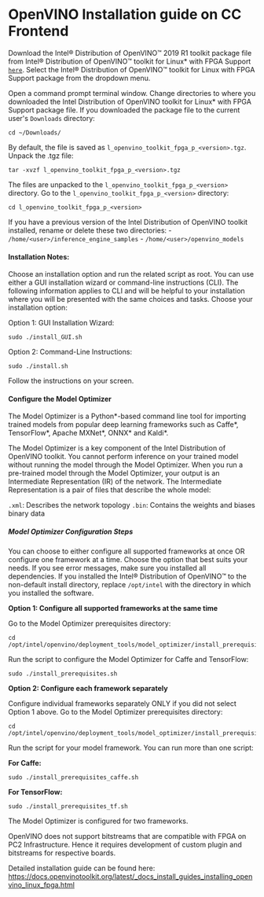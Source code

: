# OpenVINO Installation guide on CC Frontend
Download the Intel® Distribution of OpenVINO™ 2019 R1 toolkit package file from Intel® Distribution of OpenVINO™ toolkit for Linux* with FPGA Support [`here`](https://software.intel.com/en-us/openvino-toolkit/choose-download/free-download-linux-fpga). Select the Intel® Distribution of OpenVINO™ toolkit for Linux with FPGA Support package from the dropdown menu.

Open a command prompt terminal window.
Change directories to where you downloaded the Intel Distribution of OpenVINO toolkit for Linux* with FPGA Support package file.
If you downloaded the package file to the current user's `Downloads` directory: 

    cd ~/Downloads/
    
By default, the file is saved as `l_openvino_toolkit_fpga_p_<version>.tgz`.
Unpack the .tgz file: 
    
    tar -xvzf l_openvino_toolkit_fpga_p_<version>.tgz 
The files are unpacked to the `l_openvino_toolkit_fpga_p_<version>` directory.
Go to the `l_openvino_toolkit_fpga_p_<version>` directory:

    cd l_openvino_toolkit_fpga_p_<version>
If you have a previous version of the Intel Distribution of OpenVINO toolkit installed, rename or delete these two directories:
    - `/home/<user>/inference_engine_samples`
    - `/home/<user>/openvino_models`
    
#### Installation Notes:

Choose an installation option and run the related script as root.
You can use either a GUI installation wizard or command-line instructions (CLI).
The following information applies to CLI and will be helpful to your installation where you will be presented with the same choices and tasks.
Choose your installation option:

Option 1: GUI Installation Wizard:
    
    sudo ./install_GUI.sh
        
Option 2: Command-Line Instructions:
    
    sudo ./install.sh
    
Follow the instructions on your screen. 

#### Configure the Model Optimizer

The Model Optimizer is a Python*-based command line tool for importing trained models from popular deep learning frameworks such as Caffe*, TensorFlow*, Apache MXNet*, ONNX* and Kaldi*.

The Model Optimizer is a key component of the Intel Distribution of OpenVINO toolkit. You cannot perform inference on your trained model without running the model through the Model Optimizer. When you run a pre-trained model through the Model Optimizer, your output is an Intermediate Representation (IR) of the network. The Intermediate Representation is a pair of files that describe the whole model:

`.xml`: Describes the network topology
`.bin`: Contains the weights and biases binary data

##### Model Optimizer Configuration Steps

You can choose to either configure all supported frameworks at once OR configure one framework at a time. Choose the option that best suits your needs. If you see error messages, make sure you installed all dependencies.
If you installed the Intel® Distribution of OpenVINO™ to the non-default install directory, replace `/opt/intel` with the directory in which you installed the software.

**Option 1: Configure all supported frameworks at the same time**

Go to the Model Optimizer prerequisites directory:
    
    cd /opt/intel/openvino/deployment_tools/model_optimizer/install_prerequisites 
    
Run the script to configure the Model Optimizer for Caffe and TensorFlow:
    
    sudo ./install_prerequisites.sh

**Option 2: Configure each framework separately**

Configure individual frameworks separately ONLY if you did not select Option 1 above.
Go to the Model Optimizer prerequisites directory:

    cd /opt/intel/openvino/deployment_tools/model_optimizer/install_prerequisites
Run the script for your model framework. You can run more than one script:

**For Caffe:**

    sudo ./install_prerequisites_caffe.sh

**For TensorFlow:**

    sudo ./install_prerequisites_tf.sh
    
The Model Optimizer is configured for two frameworks.

OpenVINO does not support bitstreams that are compatible with FPGA on PC2 Infrastructure. Hence it requires development of custom plugin and bitstreams for respective boards. 

Detailed installation guide can be found here:
https://docs.openvinotoolkit.org/latest/_docs_install_guides_installing_openvino_linux_fpga.html


